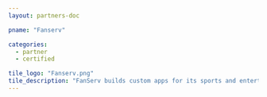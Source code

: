 ```yaml
---
layout: partners-doc

pname: "Fanserv"

categories: 
  - partner
  - certified

tile_logo: "Fanserv.png"
tile_description: "FanServ builds custom apps for its sports and entertainment partners using a flexible mobile platform designed to enhance the fan experience. See how FanServ can help you monetize engagement."
---
```

